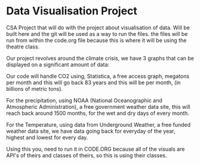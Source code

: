 # Data Visualisation Project

 CSA Project that will do with the project about visualisation of data.
 Will be built here and the git will be used as a way to run the files.
 the files will be run from within the code.org file because this is where it will be using the theatre class.

 Our project revolves around the climate crisis, we have 3 graphs that can be displayed on a significant amount of data:

 Our code will handle CO2 using, Statistica, a free access graph, megatons per month and this will go back 83 years and this will be per month, (in billions of metric tons). 

 For the precipitation, using NOAA (National Oceanographic and Atmospheric Administration), a free government weather data site, this will reach back around 1500 months, for the wet and dry days of every month. 

 For the Temperature, using data from Underground Weather, a free funded weather data site, we have data going back for everyday of the year, highest and lowest for every day. 

 Using this you, need to run it in CODE.ORG because all of the visuals are API's of theirs and classes of theirs, so this is using their classes. 